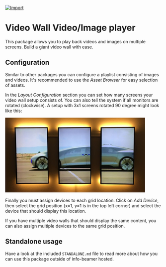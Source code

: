 [![Import](https://cdn.infobeamer.com/s/img/import.png)](https://info-beamer.com/use?url=https://github.com/info-beamer/grid-player)

# Video Wall Video/Image player

This package allows you to play back videos and
images on multiple screens. Build a giant video
wall with ease.

## Configuration

Similar to other packages you can configure a
playlist consisting of images and videos. It's
recommended to use the *Asset Browser* for easy
selection of assets.

In the *Layout Configuration* section you can
set how many screens your video wall setup
consists of. You can also tell the system if
all monitors are rotated (clockwise). A setup
with 3x1 screens rotated 90 degree might look
like this:

![Example](example-3x1-rotated.jpg)

Finally you must assign devices to each
grid location. Click on *Add Device*, then
select the grid position (x=1, y=1 is in the
top left corner) and select the device that
should display this location.

If you have multiple video walls that
should display the same content, you can
also assign multiple devices to the same
grid position.

## Standalone usage

Have a look at the included `STANDALONE.md` file
to read more about how you can use this package
outside of info-beamer hosted.


